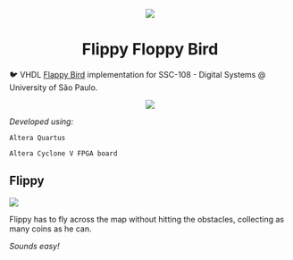<p align="center">
  <img src="https://i.imgur.com/Ro9zYm1.png"/>
  <h1 align="center">Flippy Floppy Bird</h1>
</p>

:bird:
VHDL [Flappy Bird]() implementation for SSC-108 - Digital Systems @ University of São Paulo.


<p align="center">
  <img src="http://i.perezhilton.com/wp-content/uploads/2014/02/flappybirdsgif.gif"/>
</p>

*Developed using:*

`
Altera Quartus
`

`
Altera Cyclone V FPGA board
`

## Flippy
![](https://i.imgur.com/y2jQWpf.png)

Flippy has to fly across the map without hitting the obstacles, collecting as many coins as he can.

*Sounds easy!*
